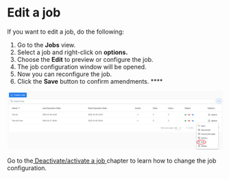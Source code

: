# Edit a job

If you want to edit a job, do the following:

1. Go to the **Jobs** view.
2. Select a job and right-click on **options.**
3. Choose the **Edit** to preview or configure the job.
4. The job configuration window will be opened. 
5. Now you can reconfigure the job.
6. Click the **Save** button to confirm amendments.      ****

![](../../.gitbook/assets/kodo-cloud-administration-job02-edit.png)

Go to the[ Deactivate/activate a job ](deactivate-activate-a-job.md)chapter to learn how to change the job configuration.



